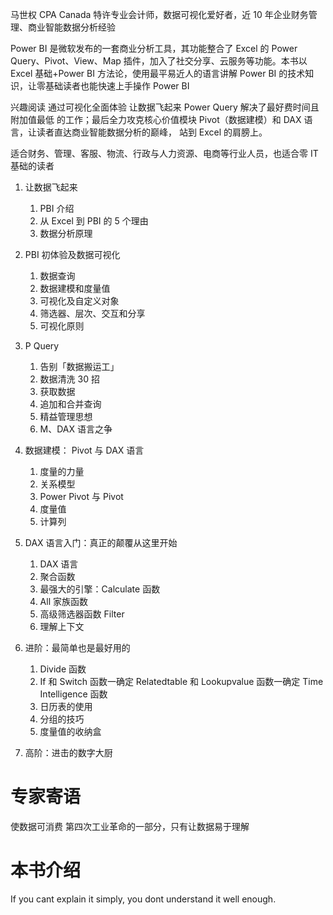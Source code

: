 马世权
CPA Canada 特许专业会计师，数据可视化爱好者，近 10 年企业财务管理、商业智能数据分析经验

Power BI 是微软发布的一套商业分析工具，其功能整合了 Excel 的 Power Query、Pivot、View、Map 插件，加入了社交分享、云服务等功能。本书以 Excel
基础+Power BI 方法论，使用最平易近人的语言讲解 Power BI 的技术知识，让零基础读者也能快速上手操作 Power BI

兴趣阅读 通过可视化全面体验
让数据飞起来
Power Query 解决了最好费时间且附加值最低 的工作；最后全力攻克核心价值模块 Pivot（数据建模）和 DAX 语言，让读者直达商业智能数据分析的巅峰，
站到 Excel 的肩膀上。

适合财务、管理、客服、物流、行政与人力资源、电商等行业人员，也适合零 IT 基础的读者

1. 让数据飞起来

   1. PBI 介绍
   2. 从 Excel 到 PBI 的 5 个理由
   3. 数据分析原理

2. PBI 初体验及数据可视化
   1. 数据查询
   2. 数据建模和度量值
   3. 可视化及自定义对象
   4. 筛选器、层次、交互和分享
   5. 可视化原则
3. P Query
   1. 告别「数据搬运工」
   2. 数据清洗 30 招
   3. 获取数据
   4. 追加和合并查询
   5. 精益管理思想
   6. M、DAX 语言之争
4. 数据建模： Pivot 与 DAX 语言
   1. 度量的力量
   2. 关系模型
   3. Power Pivot 与 Pivot
   4. 度量值
   5. 计算列
5. DAX 语言入门：真正的颠覆从这里开始
   1. DAX 语言
   2. 聚合函数
   3. 最强大的引擎：Calculate 函数
   4. All 家族函数
   5. 高级筛选器函数 Filter
   6. 理解上下文
6. 进阶：最简单也是最好用的
   1. Divide 函数
   2. If 和 Switch 函数一确定 Relatedtable 和 Lookupvalue 函数一确定 Time Intelligence 函数
   3. 日历表的使用
   4. 分组的技巧
   5. 度量值的收纳盒
7. 高阶：进击的数字大厨

# 专家寄语

使数据可消费
第四次工业革命的一部分，只有让数据易于理解

# 本书介绍

If you cant explain it simply, you dont understand it well enough.
